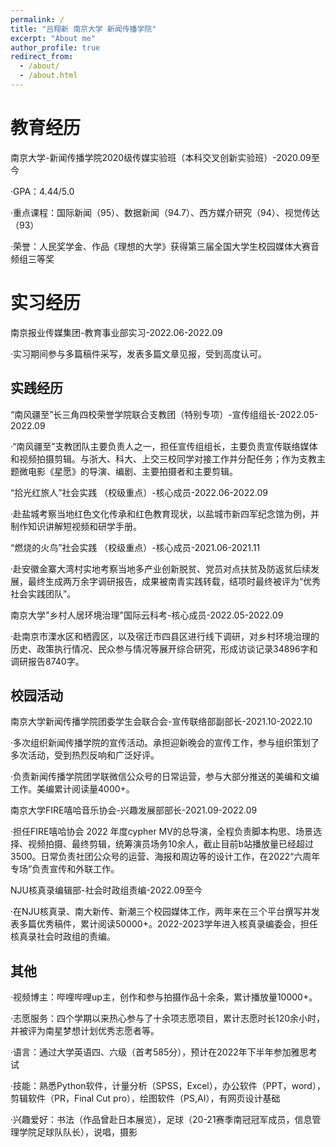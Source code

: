 ```yaml
---
permalink: /
title: "吕翔新 南京大学 新闻传播学院"
excerpt: "About me"
author_profile: true
redirect_from: 
  - /about/
  - /about.html
---
```


教育经历
======
南京大学-新闻传播学院2020级传媒实验班（本科交叉创新实验班）-2020.09至今     

·GPA：4.44/5.0

·重点课程：国际新闻（95）、数据新闻（94.7）、西方媒介研究（94）、视觉传达（93）

·荣誉：人民奖学金、作品《理想的大学》获得第三届全国大学生校园媒体大赛音频组三等奖

实习经历 
======
南京报业传媒集团-教育事业部实习-2022.06-2022.09

·实习期间参与多篇稿件采写，发表多篇文章见报，受到高度认可。

实践经历 
------
“南风疆至”长三角四校荣誉学院联合支教团（特别专项）-宣传组组长-2022.05-2022.09

·“南风疆至”支教团队主要负责人之一，担任宣传组组长，主要负责宣传联络媒体和视频拍摄剪辑。与浙大、科大、上交三校同学对接工作并分配任务；作为支教主题微电影《星愿》的导演、编剧、主要拍摄者和主要剪辑。

“拾光红旅人”社会实践 （校级重点）-核心成员-2022.06-2022.09

·赴盐城考察当地红色文化传承和红色教育现状，以盐城市新四军纪念馆为例，并制作知识讲解短视频和研学手册。

“燃烧的火鸟”社会实践 （校级重点）-核心成员-2021.06-2021.11

·赴安徽金寨大湾村实地考察当地多产业创新脱贫、党员对点扶贫及防返贫后续发展，最终生成两万余字调研报告，成果被南青实践转载，结项时最终被评为“优秀社会实践团队”。

南京大学"乡村人居环境治理"国际云科考-核心成员-2022.05-2022.09

·赴南京市溧水区和栖霞区，以及宿迁市四县区进行线下调研，对乡村环境治理的历史、政策执行情况、民众参与情况等展开综合研究，形成访谈记录34896字和调研报告8740字。


校园活动 
------
南京大学新闻传播学院团委学生会联合会-宣传联络部副部长-2021.10-2022.10

·多次组织新闻传播学院的宣传活动。承担迎新晚会的宣传工作，参与组织策划了多次活动，受到热烈反响和广泛好评。

·负责新闻传播学院团学联微信公众号的日常运营，参与大部分推送的美编和文编工作。美编累计阅读量4000+。

南京大学FIRE嘻哈音乐协会-兴趣发展部部长-2021.09-2022.09 

·担任FIRE嘻哈协会 2022 年度cypher MV的总导演，全程负责脚本构思、场景选择、视频拍摄、最终剪辑，统筹演员场务10余人，截止目前b站播放量已经超过3500。日常负责社团公众号的运营、海报和周边等的设计工作，在2022“六周年专场”负责宣传和外联工作。

NJU核真录编辑部-社会时政组责编-2022.09至今 

·在NJU核真录、南大新传、新潮三个校园媒体工作，两年来在三个平台撰写并发表多篇优秀稿件，累计阅读50000+。2022-2023学年进入核真录编委会，担任核真录社会时政组的责编。

其他
------
·视频博主：哔哩哔哩up主，创作和参与拍摄作品十余条，累计播放量10000+。

·志愿服务：四个学期以来热心参与了十余项志愿项目，累计志愿时长120余小时，并被评为南星梦想计划优秀志愿者等。

·语言：通过大学英语四、六级（首考585分），预计在2022年下半年参加雅思考试

·技能：熟悉Python软件，计量分析（SPSS，Excel），办公软件（PPT，word），剪辑软件（PR，Final Cut pro），绘图软件（PS,AI），有网页设计基础

·兴趣爱好：书法（作品曾赴日本展览），足球（20-21赛季南冠冠军成员，信息管理学院足球队队长），说唱，摄影


